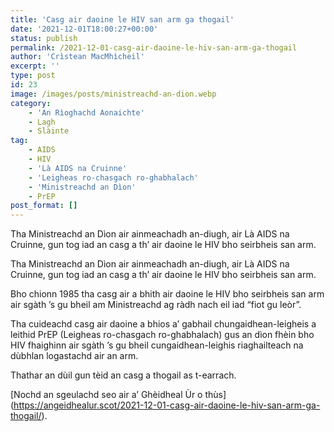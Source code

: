```yaml
---
title: 'Casg air daoine le HIV san arm ga thogail'
date: '2021-12-01T18:00:27+00:00'
status: publish
permalink: /2021-12-01-casg-air-daoine-le-hiv-san-arm-ga-thogail
author: 'Crìstean MacMhìcheil'
excerpt: ''
type: post
id: 23
image: /images/posts/ministreachd-an-dion.webp
category:
    - 'An Rìoghachd Aonaichte'
    - Lagh
    - Slàinte
tag:
    - AIDS
    - HIV
    - 'Là AIDS na Cruinne'
    - 'Leigheas ro-chasgach ro-ghabhalach'
    - 'Ministreachd an Dìon'
    - PrEP
post_format: []
---
```

Tha Ministreachd an Dìon air ainmeachadh an-diugh, air Là AIDS na Cruinne, gun tog iad an casg a th’ air daoine le HIV bho seirbheis san arm.

Tha Ministreachd an Dìon air ainmeachadh an-diugh, air Là AIDS na Cruinne, gun tog iad an casg a th’ air daoine le HIV bho seirbheis san arm.

Bho chionn 1985 tha casg air a bhith air daoine le HIV bho seirbheis san arm air sgàth ’s gu bheil am Ministreachd ag ràdh nach eil iad “fiot gu leòr”.

Tha cuideachd casg air daoine a bhios a’ gabhail chungaidhean-leigheis a leithid PrEP (Leigheas ro-chasgach ro-ghabhalach) gus an dìon fhèin bho HIV fhaighinn air sgàth ’s gu bheil cungaidhean-leighis riaghailteach na dùbhlan logastachd air an arm.

Thathar an dùil gun tèid an casg a thogail as t-earrach.

\[Nochd an sgeulachd seo air a’ Ghèidheal Ùr o thùs\](https://angeidhealur.scot/2021-12-01-casg-air-daoine-le-hiv-san-arm-ga-thogail/).
